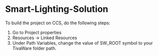 # Smart-Lighting-Solution

To build the project on CCS, do the following steps:
1) Go to Project properties
2) Resources -> Linked Resources
3) Under Path Variables, change the value of SW_ROOT symbol
   to your TivaWare folder path.

